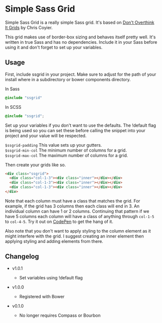 Simple Sass Grid
================

Simple Sass Grid is a really simple Sass grid. It's based on [Don't Overthink It Grids][1] by Chris Coyier.

This grid makes use of border-box sizing and behaves itself pretty well. It's written in true Sass and has
no dependencies. Include it in your Sass before using it and don't forget to set up your variables.

Usage
-----

First, include ssgrid in your project. Make sure to adjust for the path of your install where in a
subdirectory or bower components directory.

In Sass

```sass
@include "ssgrid"
```

In SCSS

```scss
@include "ssgrid";
```

Set up your variables if you don't want to use the defaults. The !default flag is being used so you
can set these before calling the snippet into your project and your value will be respected.

`$ssgrid-padding` This value sets up your gutters.  
`$ssgrid-min-col` The minimum number of columns for a grid.  
`$ssgrid-max-col` The maximum number of columns for a grid.  

Then create your grids like so.

```html
<div class="ssgrid">
  <div class="col-1-3"><div class="inner"></div></div>
  <div class="col-1-3"><div class="inner"></div></div>
  <div class="col-1-3"><div class="inner"></div></div>
</div>
```

Note that each column must have a class that matches the grid. For example, if the grid has 3 columns then each
class will end in 3. An individual column can have 1 or 2 columns. Continuing that pattern if we have 5 columns
each column will have a class of anything through `col-1-5` to `col-4-5`. Try it out on [CodePen][2] to get the
hang of it.

Also note that you don't want to apply styling to the column element as it might interfere with the grid. I suggest
creating an inner element then applying styling and adding elements from there.

Changelog
---------

+ v1.0.1
  + Set variables using !default flag

+ v1.0.0
  + Registered with Bower

+ v0.1.0
  + No longer requires Compass or Bourbon

[1]: http://css-tricks.com/dont-overthink-it-grids
[2]: http://codepen.io/ryanburnette/pen/dcefa07c8fa60209a647391b1276f2c7

